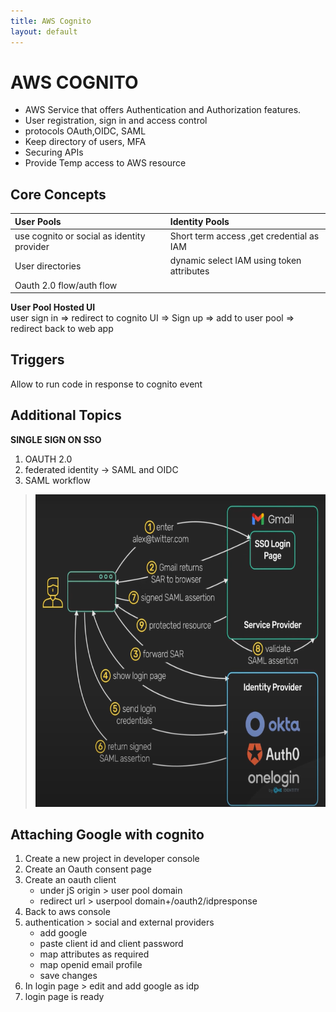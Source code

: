 ```yaml
---
title: AWS Cognito
layout: default
---
```

# AWS COGNITO
- AWS Service that offers Authentication and Authorization features.
- User registration, sign in and access control
- protocols OAuth,OIDC, SAML
- Keep directory of users, MFA
- Securing APIs
- Provide Temp access to AWS resource

## Core Concepts
| User Pools | Identity Pools |
|:----------|:--------------|
| use cognito or social as identity provider | Short term access ,get credential as IAM |
| User directories | dynamic select IAM using token attributes |
| Oauth 2.0 flow/auth flow|

**User Pool Hosted UI**<br>
user sign in => redirect to cognito UI => Sign up => add to user pool => redirect back to web app

##  Triggers
Allow to run code in response to cognito event

## Additional Topics
**SINGLE SIGN ON SSO**
1. OAUTH 2.0
2. federated identity -> SAML and OIDC
3. SAML workflow  
> <img src="./assests/Screenshot 2025-04-10 120451.png" width="500" height="500">

## Attaching Google with cognito
1. Create a new project in developer console
2. Create an Oauth consent page
3. Create an oauth client
    - under jS origin > user pool domain
    - redirect url > userpool domain+/oauth2/idpresponse
4. Back to aws console
5. authentication > social and external providers
    - add google 
    - paste client id and client password
    - map attributes as required
    - map openid email profile
    - save changes
6. In login page > edit and add google as idp
7. login page is ready
